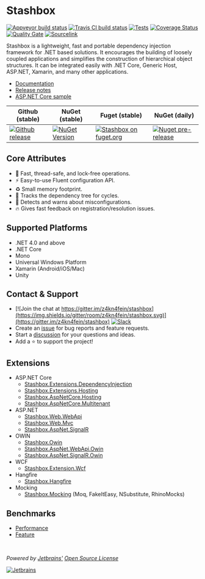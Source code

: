# Stashbox
[![Appveyor build status](https://img.shields.io/appveyor/ci/pcsajtai/stashbox/master.svg?label=appveyor)](https://ci.appveyor.com/project/pcsajtai/stashbox/branch/master) [![Travis CI build status](https://img.shields.io/travis/z4kn4fein/stashbox/master.svg?label=travis)](https://travis-ci.org/z4kn4fein/stashbox) [![Tests](https://img.shields.io/appveyor/tests/pcsajtai/stashbox-0vuru/master.svg)](https://ci.appveyor.com/project/pcsajtai/stashbox-0vuru/build/tests) [![Coverage Status](https://img.shields.io/codecov/c/github/z4kn4fein/stashbox.svg)](https://codecov.io/gh/z4kn4fein/stashbox) [![Quality Gate](https://sonarcloud.io/api/project_badges/measure?project=stashbox&metric=alert_status)](https://sonarcloud.io/dashboard?id=stashbox) [![Sourcelink](https://img.shields.io/badge/sourcelink-enabled-brightgreen.svg)](https://github.com/dotnet/sourcelink)

Stashbox is a lightweight, fast and portable dependency injection framework for .NET based solutions. It encourages the building of loosely coupled applications and simplifies the construction of hierarchical object structures. It can be integrated easily with .NET Core, Generic Host, ASP.NET, Xamarin, and many other applications.

- [Documentation](https://z4kn4fein.github.io/stashbox)
- [Release notes](https://z4kn4fein.github.io/stashbox/#/changelog)
- [ASP.NET Core sample](https://github.com/z4kn4fein/stashbox-extensions-dependencyinjection/tree/master/sample)

Github (stable) | NuGet (stable) | Fuget (stable) | NuGet (daily)
--- | --- | --- | ---
[![Github release](https://img.shields.io/github/release/z4kn4fein/stashbox.svg)](https://github.com/z4kn4fein/stashbox/releases) | [![NuGet Version](https://buildstats.info/nuget/Stashbox)](https://www.nuget.org/packages/Stashbox/) | [![Stashbox on fuget.org](https://www.fuget.org/packages/Stashbox/badge.svg?v=3.6.2)](https://www.fuget.org/packages/Stashbox) | [![Nuget pre-release](https://img.shields.io/nuget/vpre/Stashbox)](https://www.nuget.org/packages/Stashbox/)

## Core Attributes
 - 🚀 Fast, thread-safe, and lock-free operations.
 - ⚡️ Easy-to-use Fluent configuration API.
 - ♻️ Small memory footprint.
 - 🔄 Tracks the dependency tree for cycles. 
 - 🚨 Detects and warns about misconfigurations.
 - 🔥 Gives fast feedback on registration/resolution issues.

## Supported Platforms

 - .NET 4.0 and above
 - .NET Core
 - Mono
 - Universal Windows Platform
 - Xamarin (Android/iOS/Mac)
 - Unity

## Contact & Support
- [![Join the chat at https://gitter.im/z4kn4fein/stashbox](https://img.shields.io/gitter/room/z4kn4fein/stashbox.svg)](https://gitter.im/z4kn4fein/stashbox) [![Slack](https://img.shields.io/badge/chat-on%20slack-orange.svg?style=flat)](https://3vj.short.gy/stashbox-slack)
- Create an [issue](https://github.com/z4kn4fein/stashbox/issues) for bug reports and feature requests.
- Start a [discussion](https://github.com/z4kn4fein/stashbox/discussions) for your questions and ideas.
- Add a ⭐️ to support the project!

## Extensions
- ASP.NET Core
    - [Stashbox.Extensions.DependencyInjection](https://github.com/z4kn4fein/stashbox-extensions-dependencyinjection)
    - [Stashbox.Extensions.Hosting](https://github.com/z4kn4fein/stashbox-extensions-dependencyinjection)
    - [Stashbox.AspNetCore.Hosting](https://github.com/z4kn4fein/stashbox-extensions-dependencyinjection)
    - [Stashbox.AspNetCore.Multitenant](https://github.com/z4kn4fein/stashbox-extensions-dependencyinjection)
- ASP.NET
    - [Stashbox.Web.WebApi](https://github.com/z4kn4fein/stashbox-extensions/tree/main/src/stashbox-web-webapi)
    - [Stashbox.Web.Mvc](https://github.com/z4kn4fein/stashbox-extensions/tree/main/src/stashbox-web-mvc)
    - [Stashbox.AspNet.SignalR](https://github.com/z4kn4fein/stashbox-extensions/tree/main/src/stashbox-signalr)
- OWIN
    - [Stashbox.Owin](https://github.com/z4kn4fein/stashbox-extensions/tree/main/src/stashbox-owin)
    - [Stashbox.AspNet.WebApi.Owin](https://github.com/z4kn4fein/stashbox-extensions/tree/main/src/stashbox-webapi-owin)
    - [Stashbox.AspNet.SignalR.Owin](https://github.com/z4kn4fein/stashbox-extensions/tree/main/src/stashbox-signalr-owin)
- WCF
    - [Stashbox.Extension.Wcf](https://github.com/devworker55/stashbox-extension-wcf)
- Hangfire
    - [Stashbox.Hangfire](https://github.com/z4kn4fein/stashbox-extensions/tree/main/src/stashbox-hangfire)
- Mocking
    - [Stashbox.Mocking](https://github.com/z4kn4fein/stashbox-mocking) (Moq, FakeItEasy, NSubstitute, RhinoMocks)
 
## Benchmarks
 - [Performance](https://github.com/danielpalme/IocPerformance)
 - [Feature](http://featuretests.apphb.com/DependencyInjection.html)
    
<br>

*Powered by [Jetbrains'](https://www.jetbrains.com/?from=Stashbox) [Open Source License](https://www.jetbrains.com/community/opensource/?from=Stashbox)*

[![Jetbrains](https://cdn.rawgit.com/z4kn4fein/stashbox/master/assets/jetbrains.svg)](https://www.jetbrains.com/?from=Stashbox)
